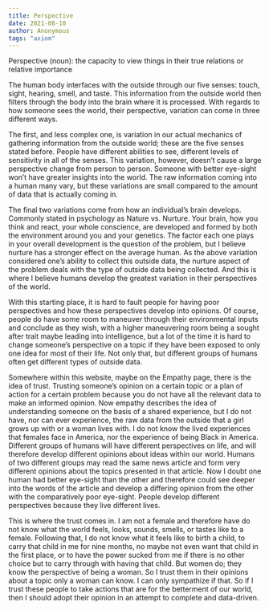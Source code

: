 ```yaml
---
title: Perspective
date: 2021-08-10
author: Anonymous
tags: "axiom"
---
```


Perspective (noun): the capacity to view things in their true relations or relative importance

The human body interfaces with the outside through our five senses: touch, sight, hearing, smell, and taste. This information from the outside world then filters through the body into the brain where it is processed. With regards to how someone sees the world, their perspective, variation can come in three different ways.

The first, and less complex one, is variation in our actual mechanics of gathering information from the outside world; these are the five senses stated before. People have different abilities to see, different levels of sensitivity in all of the senses. This variation, however, doesn’t cause a large perspective change from person to person. Someone with better eye-sight won’t have greater insights into the world. The raw information coming into a human many vary, but these variations are small compared to the amount of data that is actually coming in.

The final two variations come from how an individual’s brain develops. Commonly stated in psychology as Nature vs. Nurture. Your brain, how you think and react, your whole conscience, are developed and formed by both the environment around you and your genetics. The factor each one plays in your overall development is the question of the problem, but I believe nurture has a stronger effect on the average human. As the above variation considered one’s ability to collect this outside data, the nurture aspect of the problem deals with the type of outside data being collected. And this is where I believe humans develop the greatest variation in their perspectives of the world.

With this starting place, it is hard to fault people for having poor perspectives and how these perspectives develop into opinions. Of course, people do have some room to maneuver through their environmental inputs and conclude as they wish, with a higher maneuvering room being a sought after trait maybe leading into intelligence, but a lot of the time it is hard to change someone’s perspective on a topic if they have been exposed to only one idea for most of their life. Not only that, but different groups of humans often get different types of outside data.

Somewhere within this website, maybe on the Empathy page, there is the idea of trust. Trusting someone’s opinion on a certain topic or a plan of action for a certain problem because you do not have all the relevant data to make an informed opinion. Now empathy describes the idea of understanding someone on the basis of a shared experience, but I do not have, nor can ever experience, the raw data from the outside that a girl grows up with or a woman lives with. I do not know the lived experiences that females face in America, nor the experience of being Black in America. Different groups of humans will have different perspectives on life, and will therefore develop different opinions about ideas within our world. Humans of two different groups may read the same news article and form very different opinions about the topics presented in that article. Now I doubt one human had better eye-sight than the other and therefore could see deeper into the words of the article and develop a differing opinion from the other with the comparatively poor eye-sight. People develop different perspectives because they live different lives.

This is where the trust comes in. I am not a female and therefore have do not know what the world feels, looks, sounds, smells, or tastes like to a female. Following that, I do not know what it feels like to birth a child, to carry that child in me for nine months, no maybe not even want that child in the first place, or to have the power sucked from me if there is no other choice but to carry through with having that child. But women do; they know the perspective of being a woman. So I trust them in their opinions about a topic only a woman can know. I can only sympathize if that. So if I trust these people to take actions that are for the betterment of our world, then I should adopt their opinion in an attempt to complete and data-driven.